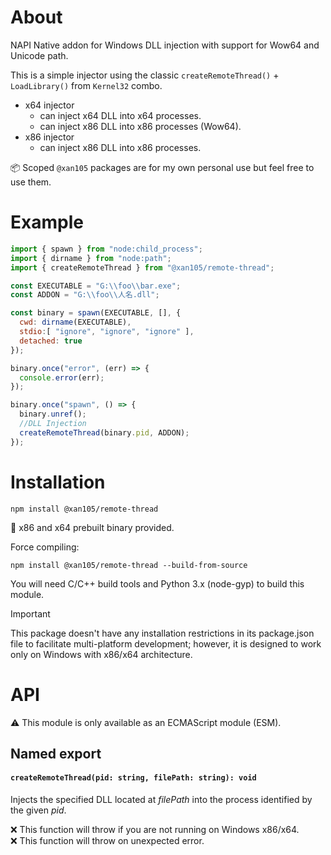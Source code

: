 About
=====

NAPI Native addon for Windows DLL injection with support for Wow64 and Unicode path.

This is a simple injector using the classic `createRemoteThread()` + `LoadLibrary()` from `Kernel32` combo.

- x64 injector
  + can inject x64 DLL into x64 processes.
  + can inject x86 DLL into x86 processes (Wow64).
- x86 injector 
  + can inject x86 DLL into x86 processes.

📦 Scoped `@xan105` packages are for my own personal use but feel free to use them.

Example
=======

```js
import { spawn } from "node:child_process";
import { dirname } from "node:path";
import { createRemoteThread } from "@xan105/remote-thread";

const EXECUTABLE = "G:\\foo\\bar.exe";
const ADDON = "G:\\foo\\人名.dll";

const binary = spawn(EXECUTABLE, [], {
  cwd: dirname(EXECUTABLE),
  stdio:[ "ignore", "ignore", "ignore" ], 
  detached: true
});

binary.once("error", (err) => {
  console.error(err);
});

binary.once("spawn", () => {
  binary.unref();
  //DLL Injection
  createRemoteThread(binary.pid, ADDON);
});
```

Installation
============

```
npm install @xan105/remote-thread
```

🚀 x86 and x64 prebuilt binary provided.

Force compiling:
```
npm install @xan105/remote-thread --build-from-source
```

You will need C/C++ build tools and Python 3.x (node-gyp) to build this module.<br />

> [!IMPORTANT]  
> This package doesn't have any installation restrictions in its package.json file to facilitate multi-platform development; however, it is designed to work only on Windows with x86/x64 architecture.

API
===

⚠️ This module is only available as an ECMAScript module (ESM).

## Named export

#### `createRemoteThread(pid: string, filePath: string): void`

Injects the specified DLL located at _filePath_ into the process identified by the given _pid_.

❌ This function will throw if you are not running on Windows x86/x64.<br />
❌ This function will throw on unexpected error.